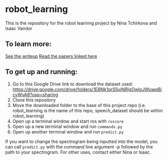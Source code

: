# robot_learning
This is the repository for the robot learning project by Nina Tchirkova and Isaac Vandor

## To learn more:
[See the writeup](https://github.com/isaacvandor/robot_learning/blob/master/project_writeup.md)
[Read the papers linked here](https://github.com/isaacvandor/robot_learning/blob/master/project_proposal.md)

## To get up and running:
1. Go to this Google Drive link to download the dataset used: https://drive.google.com/drive/folders/1EBNk1qrS5vjNRIgOwIoJWuwqBjcyWvA8?usp=sharing
2. Clone this repository
3. Move the downloaded folder to the base of this project repo (i.e. robot_learning is the name of this repo, speech_dataset should be within robot_learning)
4. Open up a terminal window and start ros with `roscore`
5. Open up a new terminal window and run `commands.py`
6. Open up another terminal window and run `predict.py`

If you want to change the spectrogram being inputted into the model, you can call `predict.py` with the command line argument -p followed by the path to your spectrogram. For other uses, contact either Nina or Isaac.
